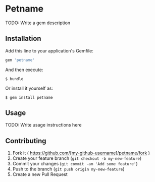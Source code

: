 # Petname

TODO: Write a gem description

## Installation

Add this line to your application's Gemfile:

```ruby
gem 'petname'
```

And then execute:

    $ bundle

Or install it yourself as:

    $ gem install petname

## Usage

TODO: Write usage instructions here

## Contributing

1. Fork it ( https://github.com/[my-github-username]/petname/fork )
2. Create your feature branch (`git checkout -b my-new-feature`)
3. Commit your changes (`git commit -am 'Add some feature'`)
4. Push to the branch (`git push origin my-new-feature`)
5. Create a new Pull Request
